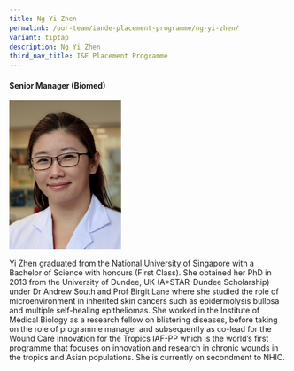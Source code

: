 ```yaml
---
title: Ng Yi Zhen
permalink: /our-team/iande-placement-programme/ng-yi-zhen/
variant: tiptap
description: Ng Yi Zhen
third_nav_title: I&E Placement Programme
---
```

<h4><strong>Senior Manager (Biomed)</strong></h4><div class="isomer-image-wrapper"><img style="width: 40%;" height="auto" width="100%" alt="Ng Yi Zhen" src="/images/About/Our Team/I&amp;E Placement Program/NgYiZhen_Bio.jpg"></div><p>Yi Zhen graduated from the National University of Singapore with a Bachelor of Science with honours (First Class). She obtained her PhD in 2013 from the University of Dundee, UK (A*STAR-Dundee Scholarship) under Dr Andrew South and Prof Birgit Lane where she studied the role of microenvironment in inherited skin cancers such as epidermolysis bullosa and multiple self-healing epitheliomas. She worked in the Institute of Medical Biology as a research fellow on blistering diseases, before taking on the role of programme manager and subsequently as co-lead for the Wound Care Innovation for the Tropics IAF-PP which is the world’s first programme that focuses on innovation and research in chronic wounds in the tropics and Asian populations. She is currently on secondment to NHIC.</p>